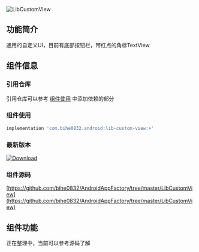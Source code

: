 ![LibCustomView](https://img.shields.io/badge/AndroidAppFactory-LibCustomView-brightgreen)

## 功能简介

通用的自定义UI，目前有底部按钮栏，带红点的角标TextView

## 组件信息

### 引用仓库

引用仓库可以参考 [组件使用](./../start.md) 中添加依赖的部分

### 组件使用

```groovy
implementation 'com.bihe0832.android:lib-custom-view:+'
```

### 最新版本

[ ![Download](https://api.bintray.com/packages/bihe0832/android/lib-custom-view/images/download.svg) ](https://bintray.com/bihe0832/android/lib-custom-view/_latestVersion)

### 组件源码

[https://github.com/bihe0832/AndroidAppFactory/tree/master/LibCustomView](https://github.com/bihe0832/AndroidAppFactory/tree/master/LibCustomView)

## 组件功能

正在整理中，当前可以参考源码了解
